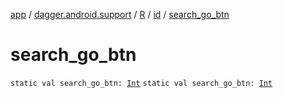 [app](../../../index.md) / [dagger.android.support](../../index.md) / [R](../index.md) / [id](index.md) / [search_go_btn](./search_go_btn.md)

# search_go_btn

`static val search_go_btn: `[`Int`](https://kotlinlang.org/api/latest/jvm/stdlib/kotlin/-int/index.html)
`static val search_go_btn: `[`Int`](https://kotlinlang.org/api/latest/jvm/stdlib/kotlin/-int/index.html)